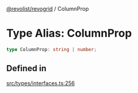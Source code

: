 [@revolist/revogrid](README.md) / ColumnProp

# Type Alias: ColumnProp

```ts
type ColumnProp: string | number;
```

## Defined in

[src/types/interfaces.ts:256](https://github.com/revolist/revogrid/blob/786bfc578aeb724125d022c69d878eb830c54a23/src/types/interfaces.ts#L256)
